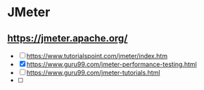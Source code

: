 # JMeter
## https://jmeter.apache.org/
- [ ] https://www.tutorialspoint.com/jmeter/index.htm
- [x] https://www.guru99.com/jmeter-performance-testing.html
- [ ] https://www.guru99.com/jmeter-tutorials.html
- [ ] 
